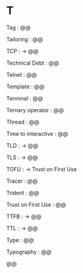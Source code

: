 # T

Tag
: @@

Tailoring
: @@

TCP
: → @@

Technical Debt
: @@

Telnet
: @@

Template
: @@

Terminal
: @@

Ternary operator
: @@

Thread
: @@

Time to interactive
: @@

TLD
: → @@

TLS
: → @@

TOFU
: → Trust on First Use

Tracer
: @@

Trident
: @@

Trust on First Use
: @@

TTFB
: → @@

TTL
: → @@

Type
: @@

Typography
: @@

@@